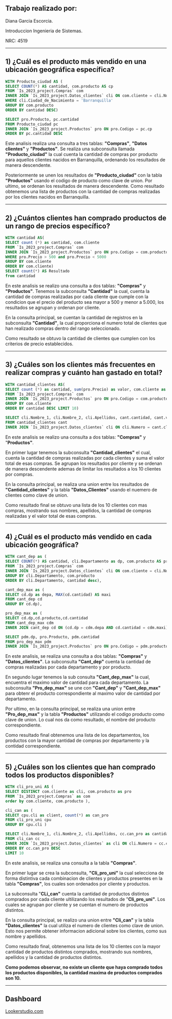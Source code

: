 
## Trabajo realizado por: 
Diana Garcia Escorcia.

Introduccion Ingenieria de Sistemas.

NRC: 4519

---

## 1) ¿Cuál es el producto más vendido en una ubicación geográfica específica?
```sql
WITH Producto_ciudad AS (
SELECT COUNT(*) AS cantidad, com.producto AS cp
FROM `Is_2023_project.Compras` com
INNER JOIN `Is_2023_project.Datos_clientes` cli ON com.cliente = cli.Numero
WHERE cli.Ciudad_de_Nacimiento = 'Barranquilla'
GROUP BY com.producto
ORDER BY cantidad DESC)

SELECT pro.Producto, pc.cantidad
FROM Producto_ciudad pc 
INNER JOIN `Is_2023_project.Productos` pro ON pro.Codigo = pc.cp
ORDER BY pc.cantidad DESC

```
Este analisis realiza una consulta a tres tablas:
**"Compras"**, **"Datos** **clientes"** y **"Productos"**. 
Se realiza una subconsulta llamada **"Producto_ciudad"** la cual cuenta la cantidad de compras por producto para aquellos clientes nacidos en Barranquilla, ordenando los resultados de manera descendente. 

Posteriormente se unen los resultados de **"Producto_ciudad"** con la tabla **"Productos"** usando el codigo de producto como clave de union. Por ultimo, se ordenan los resultados de manera descendente. 
Como resultado obtenemos una lista de productos con la cantidad de compras realizadas por los clientes nacidos en Barranquilla. 

---
## 2) ¿Cuántos clientes han comprado productos de un rango de precios específico?
```sql
WITH cantidad AS(
SELECT count (*) as cantidad, com.cliente
FROM `Is_2023_project.Compras` com
INNER JOIN `Is_2023_project.Productos` pro ON pro.Codigo = com.producto
WHERE pro.Precio > 500 and pro.Precio < 5000
GROUP BY com.cliente
ORDER BY com.cliente)
SELECT count(*) AS Resultado
from cantidad 
```
En este analisis se realizo una consulta a dos tablas: **"Compras"** y **"Productos"**. Tenemos la subconsulta **"Cantidad"** la cual, cuenta la cantidad de compras realizadas por cada cliente que cumple con la condicion que el precio del producto sea mayor a 500 y menor a 5.000, los resultados se agrupan y ordenan por cliente.

En la consulta principal, se cuentan la cantidad de registros en la subconsulta **"Cantidad"**, la cual proporciona el numero total de clientes que han realizado compras dentro del rango seleccionado.

Como resultado se obtuvo la cantidad de clientes que cumplen con los criterios de precio establecidos. 

---
## 3) ¿Cuáles son los clientes más frecuentes en realizar compras y cuánto han gastado en total?
```sql
WITH cantidad_clientes AS(
SELECT count (*) as cantidad, sum(pro.Precio) as valor, com.cliente as client
FROM `Is_2023_project.Compras` com
INNER JOIN `Is_2023_project.Productos` pro ON pro.Codigo = com.producto
GROUP BY com.cliente
ORDER BY cantidad DESC LIMIT 10)

SELECT cli.Nombre_1, cli.Nombre_2, cli.Apellidos, cant.cantidad, cant.valor
FROM cantidad_clientes cant
INNER JOIN `Is_2023_project.Datos_clientes` cli ON cli.Numero = cant.client
```
En este analisis se realizo una consulta a dos tablas: **"Compras"** y "**Productos"**. 

En primer lugar tenemos la subconsulta **"Cantidad_clientes"** el cual, cuenta la cantidad de compras realizadas por cada clientes y suma el valor total de esas compras. Se agrupan los resultados por cliente y se ordenan de manera descendente ademas de limitar los resultados a los 10 clientes por compras. 

En la consulta principal, se realiza una union entre los resultados de **"Cantidad_clientes"** y la tabla **"Datos_Clientes"** usando el nuemero de clientes como clave de union. 

Como resultado final se obtuvo una lista de los 10 clientes con mas compras, mostrando sus nombres, apellidos, la cantidad de compras realizadas y el valor total de esas compras. 

---
## 4) ¿Cuál es el producto más vendido en cada ubicación geográfica?
```sql
WITH cant_dep as (
SELECT COUNT(*) AS cantidad, cli.Departamento as dp, com.producto AS producto
FROM `Is_2023_project.Compras` com
INNER JOIN `Is_2023_project.Datos_clientes` cli ON com.cliente = cli.Numero
GROUP BY cli.Departamento, com.producto
ORDER BY cli.Departamento, cantidad desc), 

cant_dep_max as (
SELECT cd.dp as depa, MAX(cd.cantidad) AS maxi
FROM cant_dep cd
GROUP BY cd.dp),

pro_dep_max as (
SELECT cd.dp,cd.producto,cd.cantidad
FROM cant_dep_max cdm
INNER JOIN cant_dep cd ON (cd.dp = cdm.depa AND cd.cantidad = cdm.maxi))

SELECT pdm.dp, pro.Producto, pdm.cantidad
FROM pro_dep_max pdm
INNER JOIN `Is_2023_project.Productos` pro ON pro.Codigo = pdm.producto
```
En este analisis, se realiza una consulta a dos tablas: **"Compras"** y **"Datos_clientes"**. La subconsulta **"Cant_dep"** cuenta la cantidad de compras realizadas por cada departamento y por producto. 

En segundo lugar tenemos la sub consulta **"Cant_dep_max"** la cual, encuentra el maximo valor de cantidad para cada departamento. 
La subconsulta **"Pro_dep_max"** se une con **"Cant_dep"** y **"Cant_dep_max"** para obtenr el producto correspondiente al maximo valor de cantidad por departamento.

Por ultimo, en la consulta principal, se realiza una union entre **"Pro_dep_max"** y la tabla **"Productos"** utilizando el codigo producto como clave de union. Lo cual nos da como resultado, el nombre del producto correspondiente. 

Como resultado final obtenemos una lista de los departamentos, los productos con la mayor cantidad de compras por departamento y la contidad correspondiente. 

---
## 5) ¿Cuáles son los clientes que han comprado todos los productos disponibles?
```sql
WITH cli_pro_uni AS (
SELECT DISTINCT com.cliente as cli, com.producto as pro 
FROM `Is_2023_project.Compras` as com
order by com.cliente, com.producto ),

cli_can as (
SELECT cpu.cli as client, count(*) as can_pro
FROM cli_pro_uni cpu
GROUP BY cpu.cli )

SELECT cli.Nombre_1, cli.Nombre_2, cli.Apellidos, cc.can_pro as cantidad
FROM cli_can cc
INNER JOIN `Is_2023_project.Datos_clientes` as cli ON cli.Numero = cc.client
ORDER BY cc.can_pro DESC
LIMIT 10
```
En este analisis, se realiza una consulta a la tabla **"Compras"**.

En primer lugar se crea la subconsulta, **"Cli_pro_uni"** la cual selecciona de forma distintiva cada combinacion de clientes y productos presentes en la tabla **"Compras"**, los cuales son ordenados por cliente y productos.

La subconsulta "**CLi_can"** cuenta la cantidad de productos distintos comprados por cada cliente ultilizando los resultados de "**Cli_pro_uni"**. Los cuales se agrupan por cliente y se cuentan el numero de productos distintos. 

En la consulta principal, se realizo una union entre **"Cli_can"** y la tabla **"Datos_clientes"** la cual utiliza el numero de clientes como clave de union. Esto nos permite obtener informacion adicional sobre los clientes, como sus nombre y apellidos. 

Como resultado final, obtenemos una lista de los 10 clientes con la mayor cantidad de productos distintos comprados, mostrando sus nombres, apellidos y la cantidad de productos distintos. 

**Como podemos observar, no existe un cliente que haya comprado todos los productos disponibles, la cantidad maxima de productos comprados son 10.** 

----
## Dashboard
[Lookerstudio.com](https://lookerstudio.google.com/u/0/reporting/d378f783-3b16-40aa-b43d-3630a37a1f41/page/dCxQD/edit)